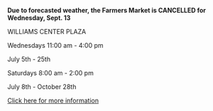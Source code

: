 **Due to forecasted weather, the Farmers Market is CANCELLED for Wednesday, Sept. 13**

WILLIAMS CENTER PLAZA

Wednesdays 11:00 am - 4:00 pm

July 5th - 25th

Saturdays 8:00 am - 2:00 pm

July 8th - October 28th

[Click here for more information](/farmers-market/)
